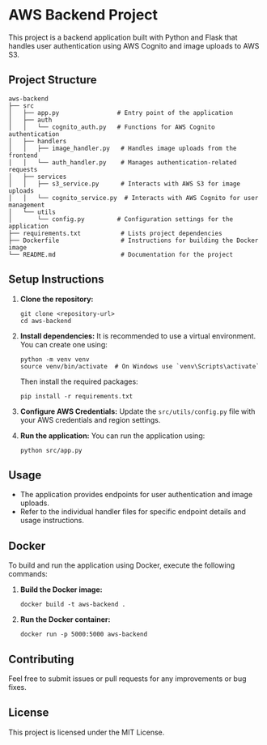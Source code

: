 # AWS Backend Project

This project is a backend application built with Python and Flask that handles user authentication using AWS Cognito and image uploads to AWS S3.

## Project Structure

```
aws-backend
├── src
│   ├── app.py                # Entry point of the application
│   ├── auth
│   │   └── cognito_auth.py   # Functions for AWS Cognito authentication
│   ├── handlers
│   │   ├── image_handler.py   # Handles image uploads from the frontend
│   │   └── auth_handler.py    # Manages authentication-related requests
│   ├── services
│   │   ├── s3_service.py      # Interacts with AWS S3 for image uploads
│   │   └── cognito_service.py  # Interacts with AWS Cognito for user management
│   └── utils
│       └── config.py         # Configuration settings for the application
├── requirements.txt           # Lists project dependencies
├── Dockerfile                 # Instructions for building the Docker image
└── README.md                  # Documentation for the project
```

## Setup Instructions

1. **Clone the repository:**
   ```
   git clone <repository-url>
   cd aws-backend
   ```

2. **Install dependencies:**
   It is recommended to use a virtual environment. You can create one using:
   ```
   python -m venv venv
   source venv/bin/activate  # On Windows use `venv\Scripts\activate`
   ```
   Then install the required packages:
   ```
   pip install -r requirements.txt
   ```

3. **Configure AWS Credentials:**
   Update the `src/utils/config.py` file with your AWS credentials and region settings.

4. **Run the application:**
   You can run the application using:
   ```
   python src/app.py
   ```

## Usage

- The application provides endpoints for user authentication and image uploads.
- Refer to the individual handler files for specific endpoint details and usage instructions.

## Docker

To build and run the application using Docker, execute the following commands:

1. **Build the Docker image:**
   ```
   docker build -t aws-backend .
   ```

2. **Run the Docker container:**
   ```
   docker run -p 5000:5000 aws-backend
   ```

## Contributing

Feel free to submit issues or pull requests for any improvements or bug fixes.

## License

This project is licensed under the MIT License.